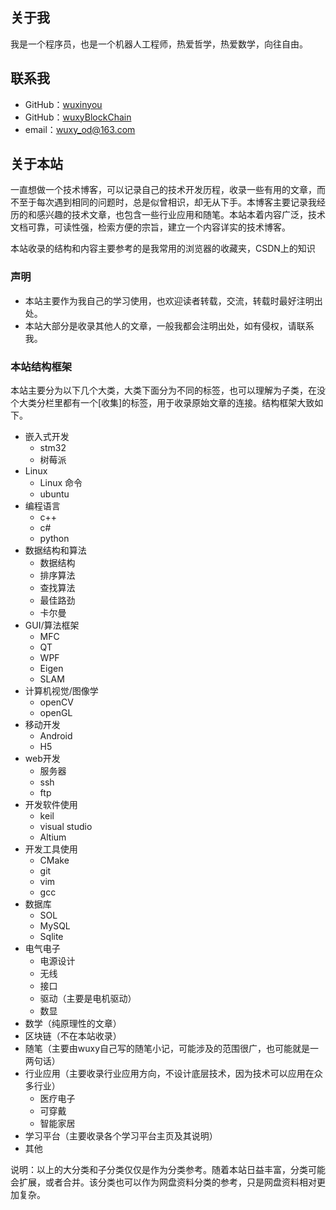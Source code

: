 


## 关于我

我是一个程序员，也是一个机器人工程师，热爱哲学，热爱数学，向往自由。


## 联系我

* GitHub：[wuxinyou](https://github.com/wuxinyou)
* GitHub：[wuxyBlockChain](https://github.com/wuxyBlockChain)
* email：wuxy_od@163.com


## 关于本站

一直想做一个技术博客，可以记录自己的技术开发历程，收录一些有用的文章，而不至于每次遇到相同的问题时，总是似曾相识，却无从下手。本博客主要记录我经历的和感兴趣的技术文章，也包含一些行业应用和随笔。本站本着内容广泛，技术文档可靠，可读性强，检索方便的宗旨，建立一个内容详实的技术博客。

本站收录的结构和内容主要参考的是我常用的浏览器的收藏夹，CSDN上的知识

### 声明

- 本站主要作为我自己的学习使用，也欢迎读者转载，交流，转载时最好注明出处。
- 本站大部分是收录其他人的文章，一般我都会注明出处，如有侵权，请联系我。

### 本站结构框架

本站主要分为以下几个大类，大类下面分为不同的标签，也可以理解为子类，在没个大类分栏里都有一个[收集]的标签，用于收录原始文章的连接。结构框架大致如下。


* 嵌入式开发
  - stm32
  - 树莓派
* Linux
  - Linux 命令
  - ubuntu
* 编程语言
  - c++
  - c#
  - python
* 数据结构和算法
  - 数据结构
  - 排序算法
  - 查找算法
  - 最佳路劲
  - 卡尔曼
* GUI/算法框架
  - MFC
  - QT
  - WPF
  - Eigen
  - SLAM
* 计算机视觉/图像学
  - openCV
  - openGL
* 移动开发
  - Android
  - H5
* web开发
  - 服务器
  - ssh
  - ftp
* 开发软件使用
  - keil
  - visual studio
  - Altium
* 开发工具使用
  - CMake
  - git
  - vim
  - gcc
* 数据库
  - SOL
  - MySQL
  - Sqlite
* 电气电子
  - 电源设计
  - 无线
  - 接口
  - 驱动（主要是电机驱动）
  - 数显
* 数学（纯原理性的文章）
* 区块链（不在本站收录）
* 随笔（主要由wuxy自己写的随笔小记，可能涉及的范围很广，也可能就是一两句话）
* 行业应用（主要收录行业应用方向，不设计底层技术，因为技术可以应用在众多行业）
  - 医疗电子
  - 可穿戴
  - 智能家居
* 学习平台（主要收录各个学习平台主页及其说明）
* 其他

说明：以上的大分类和子分类仅仅是作为分类参考。随着本站日益丰富，分类可能会扩展，或者合并。该分类也可以作为网盘资料分类的参考，只是网盘资料相对更加复杂。
